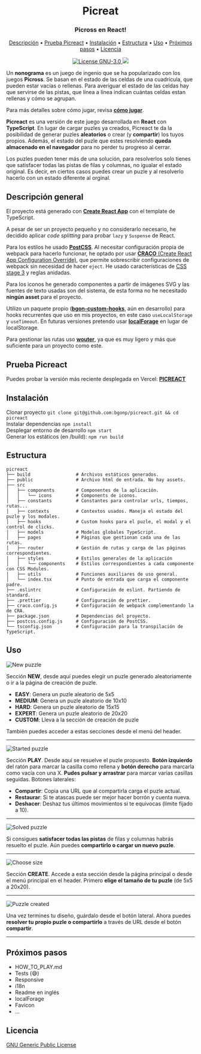 <h1 align="center">Picreat</h1>
<h3 align="center">Picross en React!</h3>

<p align="center">
  <a href="#descripción-general">Descripción</a> •
  <a href="#prueba-picreact">Prueba Picreact</a> •
  <a href="#instalación">Instalación</a> •
  <a href="#estructura">Estructura</a> •
  <a href="#uso">Uso</a> •
  <a href="#próximos-pasos">Próximos pasos</a> •
  <a href="#licencia">Licencia</a>
</p>

<p align="center">
  <a href="./LICENSE">
    <img src="https://img.shields.io/github/license/bgonp/picreact" alt="License GNU-3.0">
  </a>
  <a href="http://makeapullrequest.com">
    <img src="https://img.shields.io/badge/PRs-welcome-brightgreen.svg">
  </a>
  
</p>

Un __nonograma__ es un juego de ingenio que se ha popularizado con los juegos __Picross__. Se basan en el estado de las celdas de una cuadrícula, que pueden estar vacías o rellenas. Para averiguar el estado de las celdas hay que servirse de las pistas, que línea a línea indican cuántas celdas estan rellenas y cómo se agrupan.

Para más detalles sobre cómo jugar, revisa [__cómo jugar__](HOW_TO_PLAY.md).

__Picreact__ es una versión de este juego desarrollada en __React__ con __TypeScript__. En lugar de cargar puzles ya creados, Picreact te da la posibilidad de generar puzles __aleatorios__ o crear (y __compartir__) los tuyos propios. Además, el estado del puzle que estes resolviendo __queda almacenado en el navegador__ para no perder tu progreso al cerrar.

Los puzles pueden tener más de una solución, para resolverlos solo tienes que satisfacer todas las pistas de filas y columnas, no igualar el estado original. Es decir, en ciertos casos puedes crear un puzle y al resolverlo hacerlo con un estado diferente al orginal.

## Descripción general
El proyecto está generado con [__Create React App__](https://create-react-app.dev/) con el template de TypeScript.

A pesar de ser un proyecto pequeño y no considerarlo necesario, he decidido aplicar _code splitting_ para probar `lazy` y `Suspense` de React.

Para los estilos he usado [__PostCSS__](https://postcss.org/). Al necesitar configuración propia de webpack para hacerlo funcionar, he optado por usar [__CRACO__ (Create React App Configuration Override)](https://github.com/gsoft-inc/craco#readme), que permite sobrescribir configuraciones de webpack sin necesidad de hacer `eject`. He usado características de [CSS stage 3](https://cssdb.org/) y reglas anidadas.

Para los iconos he generado componentes a partir de imágenes SVG y las fuentes de texto usadas son del sistema, de esta forma no he necesitado __ningún asset__ para el proyecto.

Utilizo un paquete propio ([__bgon-custom-hooks__](https://www.npmjs.com/package/bgon-custom-hooks), aún en desarrollo) para hooks recurrentes que uso en mis proyectos, en este caso `useLocalStorage` y `useTimeout`. En futuras versiones pretendo usar [__localForage__](https://localforage.github.io/localForage/) en lugar de localStorage.

Para gestionar las rutas uso [__wouter__](https://github.com/molefrog/wouter#reader), ya que es muy ligero y más que suficiente para un proyecto como este.
 
## Prueba Picreact
Puedes probar la versión más reciente desplegada en Vercel: [__PICREACT__](https://picreact.vercel.app/)

## Instalación
Clonar proyecto `git clone git@github.com:bgonp/picreact.git && cd picreact`\
Instalar dependencias `npm install`\
Desplegar entorno de desarrollo `npm start`\
Generar los estáticos (en /build): `npm run build`

## Estructura
```
picreact
├── build                 # Archivos estáticos generados.
├── public                # Archivo html de entrada. No hay assets.
├── src
│   ├── components        # Componentes de la aplicación.
│   │   └── icons         # Components de iconos.
│   ├── constants         # Constantes para controlar urls, tiempos, rutas...
│   ├── contexts          # Contextos usados. Maneja el estado del puzle y los modales.
│   ├── hooks             # Custom hooks para el puzle, el modal y el control de clicks.
│   ├── models            # Modelos globales TypeScript.
│   ├── pages             # Páginas que gestionan cada una de las rutas.
│   ├── router            # Gestión de rutas y carga de las páginas correspondientes.
│   ├── styles            # Estilos generales de la aplicación
│   │   └── components    # Estilos correspondientes a cada componente con CSS Modules.
│   ├── utils             # Funciones auxiliares de uso general.
│   └── index.tsx         # Punto de entrada que carga el componente padre.
├── .eslintrc             # Configuración de eslint. Partiendo de standard.
├── .prettier             # Configuración de prettier.
├── craco.config.js       # Configuración de webpack complementando la de CRA.
├── package.json          # Dependencias del proyecto.
├── postcss.config.js     # Configuración de PostCSS.
└── tsconfig.json         # Configuración para la transpilación de TypeScript.
```

## Uso
![New puzzle](./screenshots/home.jpg)

Sección __NEW__, desde aquí puedes elegir un puzle generado aleatoriamente o ir a la página de creación de puzle.
- __EASY__: Genera un puzle aleatorio de 5x5
- __MEDIUM__: Genera un puzle aleatorio de 10x10
- __HARD__: Genera un puzle aleatorio de 15x15
- __EXPERT__: Genera un puzle aleatorio de 20x20
- __CUSTOM__: Lleva a la sección de creación de puzle

También puedes acceder a estas secciones desde el menú del header.

----

![Started puzzle](./screenshots/play_started.jpg)

Sección __PLAY__. Desde aquí se resuelve el puzle propuesto. __Botón izquierdo__ del ratón para marcar la casilla como rellena y __botón derecho__ para marcarla como vacía con una X. __Pudes pulsar y arrastrar__ para marcar varias casillas seguidas. Botones laterales:
- __Compartir__: Copia una URL que al compartirla carga el puzle actual.
- __Restaurar__: Si te atascas puede ser mejor hacer borrón y cuenta nueva.
- __Deshacer__: Deshaz tus últimos movimientos si te equivocas (límite fijado a 10).

----

![Solved puzzle](./screenshots/play_solved.jpg)

Si consigues __satisfacer todas las pistas__ de filas y columnas habrás resuelto el puzle. Aún puedes __compartirlo o cargar un nuevo puzle__.

----

![Choose size](./screenshots/create_choose.jpg)

Sección __CREATE__. Accede a esta sección desde la página principal o desde el menú principal en el header. Primero __elige el tamaño de tu puzle__ (de 5x5 a 20x20).

----

![Puzzle created](./screenshots/create_filled.jpg)

Una vez termines tu diseño, guárdalo desde el botón lateral. Ahora puedes __resolver tu propio puzle o compartirlo__ a través de URL desde el botón __compartir__.

----

## Próximos pasos
- HOW_TO_PLAY.md
- Tests (😅)
- Responsive
- i18n
- Readme en inglés
- localForage
- Favicon
- ...

## Licencia
[GNU Generic Public License](./LICENSE)
